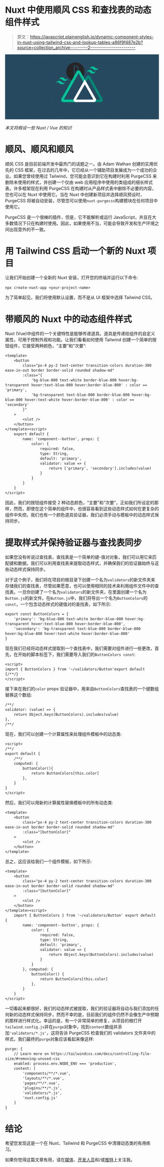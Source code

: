 # Nuxt 中使用顺风 CSS 和查找表的动态组件样式

> 原文：<https://javascript.plainenglish.io/dynamic-component-styles-in-nuxt-using-tailwind-css-and-lookup-tables-a86f9f487e2b?source=collection_archive---------2----------------------->

![](img/2b886439af4ab3d75d6f1e1ed2abeba8.png)

*本文将假设一些 Nuxt / Vue 的知识*

# 顺风、顺风和顺风

顺风 CSS 是目前前端开发中最热门的话题之一。由 Adam Wathan 创建的实用优先的 CSS 框架，在过去的几年中，它已经从一个辅助项目发展成为一个成功的企业。如果您曾经使用过 Tailwind，您可能会意识到它在构建时利用 PurgeCSS 来删除未使用的样式，并创建一个仅由 web 应用程序中使用的类组成的细长样式表。许多框架现在利用 PurgeCSS 在构建时从产品样式表中删除不必要的内容，您也可以在 Nuxt 中使用它。当在 Nuxt 中创建新项目并选择顺风预设时，PurgeCSS 将被自动安装，尽管您可以使用`nuxt-purgecss`构建模块在任何项目中使用它。

PurgeCSS 是一个很棒的插件，但是，它不能解析或运行 JavaScript，并且在大多数情况下只在构建时使用。因此，如果使用不当，可能会导致开发和生产环境之间出现意外的不一致。

# 用 Tailwind CSS 启动一个新的 Nuxt 项目

让我们开始创建一个全新的 Nuxt 安装，打开您的终端并运行以下命令:

`npx create-nuxt-app <your-project-name>`

为了简单起见，我们将使用默认设置，而不是从 UI 框架中选择 Tailwind CSS。

# 带顺风的 Nuxt 中的动态组件样式

Nuxt (Vue)中组件的一个关键特性是能够传递道具。道具是传递给组件的自定义属性，可用于控制外观和功能。让我们看看如何使用 Tailwind 创建一个简单的按钮组件，它接受两种颜色，“主要”和“次要”:

```
<template>
    <button 
        class="px-4 py-2 text-center transition-colors duration-300 ease-in-out border border-solid rounded shadow-md"
        :class="{ 
            'bg-blue-800 text-white border-blue-800 hover:bg-transparent hover:text-blue-800 hover:border-blue-800' : color == 'primary',
            'bg-transparent text-blue-800 border-blue-800 hover:bg-blue-800 hover:text-white hover:border-blue-800' : color == 'secondary'
        }"
    >
        <slot />
    </button>
</template><script>
    export default {
        name: 'component--button', props: {
            color: {
                required: false,
                type: String,
                default: 'primary',
                validator: value => {
                    return ['primary', 'secondary'].includes(value)
                }
            }
        }
    }
</script>
```

因此，我们的按钮组件接受 2 种动态颜色，“主要”和“次要”，正如我们所设定的那样，然而，即使在这个简单的组件中，也很容易看到这些动态样式如何在更复杂的组件中失控。我们也有一个颜色道具验证器，我们必须手动与模板中的动态样式保持同步。

# 提取样式并保持验证器与查找表同步

如果您没有听说过查找表，查找表是一个简单的键-值对对象，我们可以用它来匹配键和数据。我们可以利用查找表来提取动态样式，并确保我们的验证器始终与这些动态样式保持同步。

对于这个例子，我们将在项目的根目录下创建一个名为`validators`的新文件夹来存储我们的查找表，尽管如果愿意，也可以使用相同的技术来利用组件文件中的查找表。一旦你创建了一个名为`validators`的新文件夹，在里面创建一个名为`Button.js`的新文件。在`Button.js`中，我们将导出一个名为`ButtonColors`的`const`，一个包含动态样式的键值对的查找表，如下所示:

```
export const ButtonColors = {
    'primary': 'bg-blue-800 text-white border-blue-800 hover:bg-transparent hover:text-blue-800 hover:border-blue-800',
    'secondary': 'bg-transparent text-blue-800 border-blue-800 hover:bg-blue-800 hover:text-white hover:border-blue-800'
}
```

现在我们已经将动态样式提取到一个查找表中，我们需要对组件进行一些更改，首先，在开始的脚本标签下，我们需要导入我们的`ButtonColors const`:

```
<script>
import { ButtonColors } from '~/validators/Button'export default {/**/}
</script>
```

接下来在我们的`color` props 验证器中，用来自`ButtonColors`查找表的一个键数组替换这个数组:

```
/**/
validator: (value) => {
    return Object.keys(ButtonColors).includes(value)
},
/**/
```

现在，我们可以创建一个计算属性来处理组件模板中的动态类:

```
<script>
/**/
export default {
    /**/
    computed: {
        buttonColor(){
            return ButtonColors[this.color]
        },
    }
}
</script>
```

然后，我们可以用新的计算属性替换模板中的所有动态类:

```
<template>
    <button 
        class="px-4 py-2 text-center transition-colors duration-300 ease-in-out border border-solid rounded shadow-md"
        :class="[buttonColor]"
    >
        <slot />
    </button>
</template>
```

总之，这应该给我们一个组件模板，如下所示:

```
<template>
    <button 
        class="px-4 py-2 text-center transition-colors duration-300 ease-in-out border border-solid rounded shadow-md"
        :class="[buttonColor]"
    >
        <slot />
    </button>
</template><script>
    import { ButtonColors } from '~/validators/Button' export default {
        name: 'component--button', props: {
            color: {
                required: false,
                type: String,
                default: 'primary',
                validator: value => {
                    return Object.keys(ButtonColors).includes(value)
                }
            }
        }, computed: {
            buttonColor() {
                return ButtonColors[this.color]
            },
        }
    }
</script>
```

一切看起来都很好，我们的动态样式被提取，我们的验证器将自动与我们添加的任何新的动态样式保持同步，然而不幸的是，目前我们的组件仍然不会像生产中预期的那样进行样式化。幸运的是，有一个非常简单的修复，从项目的根打开`tailwind.config.js`并在`purge`对象中，找到`content`数组并添加`'validators/*.js'`，这将告诉 PurgeCSS 检查我们的 validators 文件夹中的样式，我们最终的`purge`对象应该看起来像这样:

```
purge: {
    // Learn more on https://tailwindcss.com/docs/controlling-file-size/#removing-unused-css
    enabled: process.env.NODE_ENV === 'production',
    content: [
        'components/**/*.vue',
        'layouts/**/*.vue',
        'pages/**/*.vue',
        'plugins/**/*.js',
        'validators/*.js',
        'nuxt.config.js'
    ]
}
```

# 结论

希望您发现这是一个在 Nuxt、Tailwind 和 PurgeCSS 中清理动态类的有用练习。

如果你觉得这篇文章有用，请在[媒体](https://medium.com/@wearethreebears)、[开发人员](https://dev.to/wearethreebears)和/或[推特](https://twitter.com/wearethreebears)上关注我。